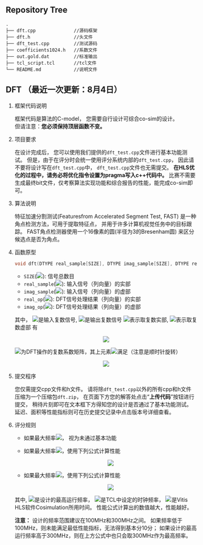 ## Repository Tree
```
.
├── dft.cpp              //源码框架
├── dft.h                //头文件
├── dft_test.cpp         //测试源码
├── coefficients1024.h   //系数文件
├── out.gold.dat         //标准输出
├── tcl_script.tcl       //tcl文件
└── README.md            //说明文件
```
## DFT （最近一次更新：8月4日）

1. 框架代码说明

    框架代码是算法的C-model，
    您需要自行设计可综合co-sim的设计。  
    但请注意：**您必须保持顶层函数不变。**

2. 项目要求

    在设计完成后，
    您可以使用我们提供的`dft_test.cpp`文件进行基本功能测试。
    但是，由于在评分时会统一使用评分系统内部的`dft_test.cpp`，
    因此请不要将设计写在`dft_test.cpp`中，
    `dft_test.cpp`文件也无需提交。
    **在HLS优化的过程中，请务必将优化指令设置为pragma写入c++代码中。**
    比赛不需要生成最终bit文件，仅考察算法实现功能和综合报告的性能，能完成co-sim即可。
	
3. 算法说明

    特征加速分割测试(Featuresfrom Accelerated Segment Test, FAST)
    是一种角点检测方法，可用于提取特征点，
    并用于许多计算机视觉任务中的目标跟踪。
    FAST角点检测器使用一个16像素的圆(半径为3的Bresenham圆)
    来区分候选点是否为角点。

4. 函数原型

    ```c++
    void dft(DTYPE real_sample[SIZE], DTYPE imag_sample[SIZE], DTYPE real_op[SIZE], DTYPE imag_op[SIZE])
    ```
    - `SIZE`(![](https://render.githubusercontent.com/render/math?math=N)): 信号总数目
    - `real_sample`(![](https://render.githubusercontent.com/render/math?math=\mathfrak{Re}(z_i))): 输入信号（列向量）的实部
    - `imag_sample`(![](https://render.githubusercontent.com/render/math?math=\mathfrak{Im}(z_i))): 输入信号（列向量）的虚部
    - `real_op`(![](https://render.githubusercontent.com/render/math?math=\mathfrak{Re}(z_o))): DFT信号处理结果（列向量）的实部
    - `imag_op`(![](https://render.githubusercontent.com/render/math?math=\mathfrak{Im}(z_o))): DFT信号处理结果（列向量）的虚部

    其中，
    ![](https://render.githubusercontent.com/render/math?math=z_i)是输入复数信号, ![](https://render.githubusercontent.com/render/math?math=z_o)是输出复数信号
    ![](https://render.githubusercontent.com/render/math?math=\mathfrak{Re}(z))表示取复数实部, ![](https://render.githubusercontent.com/render/math?math=\mathfrak{Im}(z))表示取复数虚部
    有
    <div align="center">
    <img src="https://render.githubusercontent.com/render/math?math=\huge%20z_o=S%20\times%20z_i">
    </div>

    ![](https://render.githubusercontent.com/render/math?math=S)为DFT操作的复数系数矩阵，其上元素![](https://render.githubusercontent.com/render/math?math=s_{i,j})满足（注意是顺时针旋转）

    <div align="center">
    <img src="https://render.githubusercontent.com/render/math?math=\huge%20s_{i,j}=\cos(2\pi\frac{i%20\cdot%20j}{N})-\mathbb{i}\cdot\sin(2\pi\frac{i%20\cdot%20j}{N})">
    </div>

5. 提交程序

    您仅需提交cpp文件和h文件。
    请将除`dft_test.cpp`以外的所有cpp和h文件
    压缩为一个压缩包`dft.zip`，
    在页面下方您的解答处点击“**上传代码**”按钮进行提交，
    稍待片刻即可在文本框下方得知您的设计是否通过了基本功能测试。
    延迟、面积等性能指标则可在历史提交记录中点击版本号详细查看。
  
6. 评分规则

    - 如果最大频率![](https://render.githubusercontent.com/render/math?math=F_{max}<100\MHz)， 视为未通过基本功能

    - 如果最大频率![](https://render.githubusercontent.com/render/math?math=100\MHz%20\le%20F_{max}<300\MHz)，使用下列公式计算性能
      <div align="center">
      <img src="https://render.githubusercontent.com/render/math?math=\huge%20\frac{T_{clock}\times%20F_{max}}{\tau_{Simulation}}">
      </div>

    - 如果最大频率![](https://render.githubusercontent.com/render/math?math=F_{max}%20\ge%20300\MHz)，使用下列公式计算性能
      <div align="center">
      <img src="https://render.githubusercontent.com/render/math?math=\huge%20\frac{T_{clock}\times300\MHz}{\tau_{Simulation}}">
      </div>
    
    其中,
    ![](https://render.githubusercontent.com/render/math?math=F_{max})是设计的最高运行频率，
    ![](https://render.githubusercontent.com/render/math?math=T_{clock})是TCL中设定的时钟频率，
    ![](https://render.githubusercontent.com/render/math?math=\tau_{Simulation})是Vitis HLS软件Cosimulation所用时间。
    性能公式计算出的数值越大，性能越好。

    **注意：**
    设计的频率范围建议在100MHz和300MHz之间。
    如果频率低于100MHz，则未能满足最低性能指标，无法得到基本分10分；
    如果设计的最高运行频率高于300MHz，则在上方公式中也只会取300MHz作为最高频率。
